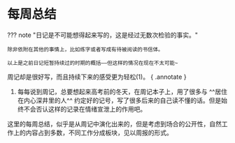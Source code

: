 # 每周总结

??? note "日记是不可能想得起来写的，这是经过无数次检验的事实。"

    除非依附在其他的事情上，比如练字或者写成有待被阅读的书信体。
    
    以上是之前日记短暂持续过的时期的概括——但这样的情况在现在不太可能~

周记却是很好写，而且持续下来的感受更为轻松(1)。
 { .annotate }

1.  每每说到周记，总要想起来高考前的冬天，在周记本子上，用了很多与 ^^居住在内心深井里的人^^ 约定好的记号，写了很多后来的自己读不懂的话。但是始终不会否认这样的记录在情绪宣泄上的作用吧。

这里的每周总结，似乎是从周记中演化出来的，但是考虑到场合的公开性，自然工作上的内容占到多数，不同工作分成板块，见以周报的形式。